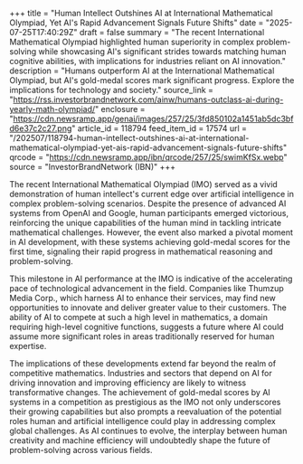 +++
title = "Human Intellect Outshines AI at International Mathematical Olympiad, Yet AI's Rapid Advancement Signals Future Shifts"
date = "2025-07-25T17:40:29Z"
draft = false
summary = "The recent International Mathematical Olympiad highlighted human superiority in complex problem-solving while showcasing AI's significant strides towards matching human cognitive abilities, with implications for industries reliant on AI innovation."
description = "Humans outperform AI at the International Mathematical Olympiad, but AI's gold-medal scores mark significant progress. Explore the implications for technology and society."
source_link = "https://rss.investorbrandnetwork.com/ainw/humans-outclass-ai-during-yearly-math-olympiad/"
enclosure = "https://cdn.newsramp.app/genai/images/257/25/3fd850102a1451ab5dc3bfd6e37c2c27.png"
article_id = 118794
feed_item_id = 17574
url = "/202507/118794-human-intellect-outshines-ai-at-international-mathematical-olympiad-yet-ais-rapid-advancement-signals-future-shifts"
qrcode = "https://cdn.newsramp.app/ibn/qrcode/257/25/swimKfSx.webp"
source = "InvestorBrandNetwork (IBN)"
+++

<p>The recent International Mathematical Olympiad (IMO) served as a vivid demonstration of human intellect's current edge over artificial intelligence in complex problem-solving scenarios. Despite the presence of advanced AI systems from OpenAI and Google, human participants emerged victorious, reinforcing the unique capabilities of the human mind in tackling intricate mathematical challenges. However, the event also marked a pivotal moment in AI development, with these systems achieving gold-medal scores for the first time, signaling their rapid progress in mathematical reasoning and problem-solving.</p><p>This milestone in AI performance at the IMO is indicative of the accelerating pace of technological advancement in the field. Companies like Thumzup Media Corp., which harness AI to enhance their services, may find new opportunities to innovate and deliver greater value to their customers. The ability of AI to compete at such a high level in mathematics, a domain requiring high-level cognitive functions, suggests a future where AI could assume more significant roles in areas traditionally reserved for human expertise.</p><p>The implications of these developments extend far beyond the realm of competitive mathematics. Industries and sectors that depend on AI for driving innovation and improving efficiency are likely to witness transformative changes. The achievement of gold-medal scores by AI systems in a competition as prestigious as the IMO not only underscores their growing capabilities but also prompts a reevaluation of the potential roles human and artificial intelligence could play in addressing complex global challenges. As AI continues to evolve, the interplay between human creativity and machine efficiency will undoubtedly shape the future of problem-solving across various fields.</p>